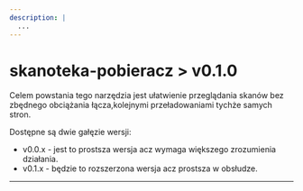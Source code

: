 ```yaml
---
description: |
  ...
---
```


# skanoteka-pobieracz > v0.1.0

Celem powstania tego narzędzia jest ułatwienie przeglądania skanów bez zbędnego obciążania łącza,kolejnymi przeładowaniami tychże samych stron.

Dostępne są dwie gałęzie wersji:

- v0.0.x - jest to prostsza wersja acz wymaga większego zrozumienia działania.
- v0.1.x - będzie to rozszerzona wersja acz prostsza w obsłudze.

---

